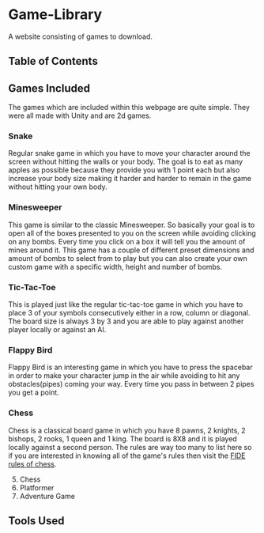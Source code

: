 # Game-Library
A website consisting of games to download.

## Table of Contents

## Games Included
The games which are included within this webpage are quite simple. They were all made with Unity and are 2d games.
### Snake
Regular snake game in which you have to move your character around the screen without hitting the walls or your body. The goal is to eat as many apples as possible because they provide you with 1 point each but also increase your body size making it harder and harder to remain in the game without hitting your own body.

### Minesweeper
This game is similar to the classic Minesweeper. So basically your goal is to open all of the boxes presented to you on the screen while avoiding clicking on any bombs. Every time you click on a box it will tell you the amount of mines around it. This game has a couple of different preset dimensions and amount of bombs to select from to play but you can also create your own custom game with a specific width, height and number of bombs.

### Tic-Tac-Toe
This is played just like the regular tic-tac-toe game in which you have to place 3 of your symbols consecutively either in a row, column or diagonal. The board size is always 3 by 3 and you are able to play against another player locally or against an AI.

### Flappy Bird
Flappy Bird is an interesting game in which you have to press the spacebar in order to make your character jump in the air while avoiding to hit any obstacles(pipes) coming your way. Every time you pass in between 2 pipes you get a point.

### Chess
Chess is a classical board game in which you have 8 pawns, 2 knights, 2 bishops, 2 rooks, 1 queen and 1 king. The board is 8X8 and it is played locally against a second person. The rules are way too many to list here so if you are interested in knowing all of the game's rules then visit the [FIDE rules of chess](https://www.fide.com/FIDE/handbook/LawsOfChess.pdf).

5. Chess
6. Platformer
7. Adventure Game

## Tools Used
